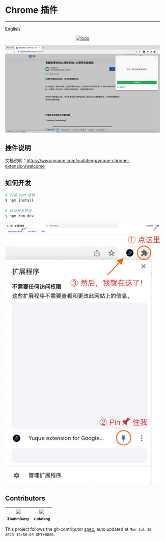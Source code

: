 # Chrome 插件

---

[English](README.en.md)

<p align="center">
  <a href="https://www.yuque.com/xudafeng/yuque-chrome-extension/welcome">
    <img
      alt="logo"
      src="./resources/logo.png"
      width="200"
    />
  </a>
</p>

<p align="center">
  <img
    alt="logo"
    src="./resources/demo.gif"
    width="600"
  />
</p>

## 插件说明

文档说明：https://www.yuque.com/xudafeng/yuque-chrome-extension/welcome

<!-- GITCONTRIBUTOR_START -->

## 如何开发

```bash
# 安装 npm 依赖
$ npm install

# 启动开发环境
$ npm run dev
```

![](./resources/dev-1.png)
![](./resources/dev-2.png)

## Contributors

|[<img src="https://avatars.githubusercontent.com/u/71264455?v=4" width="100px;"/><br/><sub><b>TbabmBarry</b></sub>](https://github.com/TbabmBarry)<br/>|[<img src="https://avatars.githubusercontent.com/u/1011681?v=4" width="100px;"/><br/><sub><b>xudafeng</b></sub>](https://github.com/xudafeng)<br/>|
| :---: | :---: |


This project follows the git-contributor [spec](https://github.com/xudafeng/git-contributor), auto updated at `Mon Jul 10 2023 19:50:03 GMT+0800`.

<!-- GITCONTRIBUTOR_END -->
